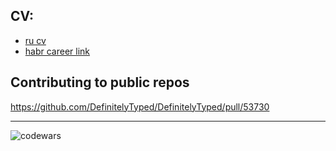 ## CV:
- [ru cv](./CV.md)
- [habr career link](https://career.habr.com/nktpfn)

## Contributing to public repos
https://github.com/DefinitelyTyped/DefinitelyTyped/pull/53730

---

![codewars](https://www.codewars.com/users/kvrvgixzis/badges/small)
